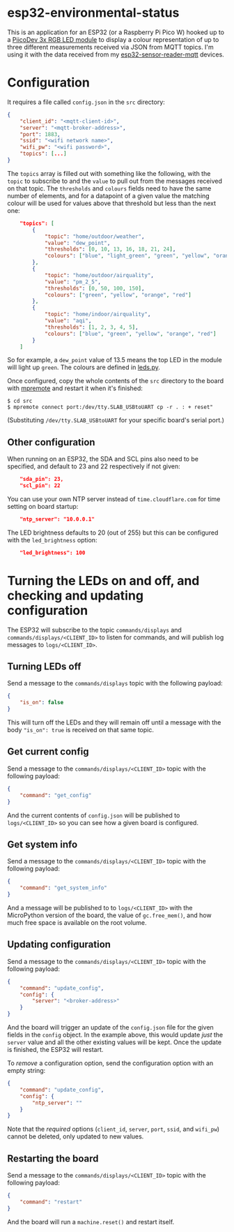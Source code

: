 # esp32-environmental-status

This is an application for an ESP32 (or a Raspberry Pi Pico W) hooked up to a [PiicoDev 3x RGB LED module](https://core-electronics.com.au/piicodev-3x-rgb-led-module.html) to display a colour representation of up to three different measurements received via JSON from MQTT topics. I'm using it with the data received from my [esp32-sensor-reader-mqtt](https://github.com/VirtualWolf/esp32-sensor-reader-mqtt/) devices.

# Configuration

It requires a file called `config.json` in the `src` directory:

```json
{
    "client_id": "<mqtt-client-id>",
    "server": "<mqtt-broker-address>",
    "port": 1883,
    "ssid": "<wifi network name>",
    "wifi_pw": "<wifi password>",
    "topics": [...]
}
```

The `topics` array is filled out with something like the following, with the `topic` to subscribe to and the `value` to pull out from the messages received on that topic. The `thresholds` and `colours` fields need to have the same number of elements, and for a datapoint of a given value the matching colour will be used for values above that threshold but less than the next one:

```json
    "topics": [
        {
            "topic": "home/outdoor/weather",
            "value": "dew_point",
            "thresholds": [0, 10, 13, 16, 18, 21, 24],
            "colours": ["blue", "light_green", "green", "yellow", "orange", "dark_orange", "red"]
        },
        {
            "topic": "home/outdoor/airquality",
            "value": "pm_2_5",
            "thresholds": [0, 50, 100, 150],
            "colours": ["green", "yellow", "orange", "red"]
        },
        {
            "topic": "home/indoor/airquality",
            "value": "aqi",
            "thresholds": [1, 2, 3, 4, 5],
            "colours": ["blue", "green", "yellow", "orange", "red"]
        }
    ]
```

So for example, a `dew_point` value of 13.5 means the top LED in the module will light up `green`. The colours are defined in [leds.py](src/leds.py).

Once configured, copy the whole contents of the `src` directory to the board with [mpremote](https://docs.micropython.org/en/latest/reference/mpremote.html) and restart it when it's finished:

```
$ cd src
$ mpremote connect port:/dev/tty.SLAB_USBtoUART cp -r . : + reset"
```

(Substituting `/dev/tty.SLAB_USBtoUART` for your specific board's serial port.)

## Other configuration

When running on an ESP32, the SDA and SCL pins also need to be specified, and default to 23 and 22 respectively if not given:

```json
    "sda_pin": 23,
    "scl_pin": 22
```

You can use your own NTP server instead of `time.cloudflare.com` for time setting on board startup:

```json
    "ntp_server": "10.0.0.1"
```

The LED brightness defaults to 20 (out of 255) but this can be configured with the `led_brightness` option:

```json
    "led_brightness": 100
```

# Turning the LEDs on and off, and checking and updating configuration
The ESP32 will subscribe to the topic `commands/displays` and `commands/displays/<CLIENT_ID>` to listen for commands, and will publish log messages to `logs/<CLIENT_ID>`.

## Turning LEDs off

Send a message to the `commands/displays` topic with the following payload:

```json
{
    "is_on": false
}
```

This will turn off the LEDs and they will remain off until a message with the body `"is_on": true` is received on that same topic.

## Get current config

Send a message to the `commands/displays/<CLIENT_ID>` topic with the following payload:

```json
{
    "command": "get_config"
}
```

And the current contents of `config.json` will be published to `logs/<CLIENT_ID>` so you can see how a given board is configured.

## Get system info
Send a message to the `commands/displays/<CLIENT_ID>` topic with the following payload:

```json
{
    "command": "get_system_info"
}
```

And a message will be published to to `logs/<CLIENT_ID>` with the MicroPython version of the board, the value of `gc.free_mem()`, and how much free space is available on the root volume.

## Updating configuration
Send a message to the `commands/displays/<CLIENT_ID>` topic with the following payload:

```json
{
    "command": "update_config",
    "config": {
        "server": "<broker-address>"
    }
}
```

And the board will trigger an update of the `config.json` file for the given fields in the `config` object. In the example above, this would update _just_ the `server` value and all the other existing values will be kept. Once the update is finished, the ESP32 will restart.

To _remove_ a configuration option, send the configuration option with an empty string:

```json
{
    "command": "update_config",
    "config": {
        "ntp_server": ""
    }
}
```

Note that the _required_ options (`client_id`, `server`, `port`, `ssid`, and `wifi_pw`) cannot be deleted, only updated to new values.

## Restarting the board
Send a message to the `commands/displays/<CLIENT_ID>` topic with the following payload:

```json
{
    "command": "restart"
}
```

And the board will run a `machine.reset()` and restart itself.
